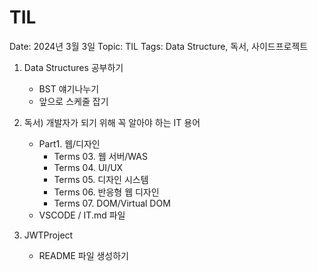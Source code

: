 # TIL

Date: 2024년 3월 3일
Topic: TIL
Tags: Data Structure, 독서, 사이드프로젝트

1. Data Structures 공부하기
    - BST 얘기나누기
    - 앞으로 스케줄 잡기

1. 독서) 개발자가 되기 위해 꼭 알아야 하는 IT 용어
    - Part1. 웹/디자인
        - Terms 03. 웹 서버/WAS
        - Terms 04. UI/UX
        - Terms 05. 디자인 시스템
        - Terms 06. 반응형 웹 디자인
        - Terms 07. DOM/Virtual DOM
    - VSCODE / IT.md 파일

1. JWTProject
    - README 파일 생성하기